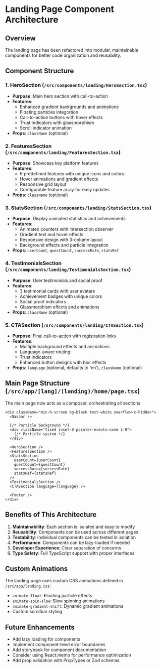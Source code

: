 # Landing Page Component Architecture

## Overview

The landing page has been refactored into modular, maintainable components for better code organization and reusability.

## Component Structure

### 1. **HeroSection** (`/src/components/landing/HeroSection.tsx`)

- **Purpose**: Main hero section with call-to-action
- **Features**:
  - Enhanced gradient backgrounds and animations
  - Floating particles integration
  - Call-to-action buttons with hover effects
  - Trust indicators with glassmorphism
  - Scroll indicator animation
- **Props**: `className` (optional)

### 2. **FeaturesSection** (`/src/components/landing/FeaturesSection.tsx`)

- **Purpose**: Showcase key platform features
- **Features**:
  - 6 predefined features with unique icons and colors
  - Hover animations and gradient effects
  - Responsive grid layout
  - Configurable feature array for easy updates
- **Props**: `className` (optional)

### 3. **StatsSection** (`/src/components/landing/StatsSection.tsx`)

- **Purpose**: Display animated statistics and achievements
- **Features**:
  - Animated counters with intersection observer
  - Gradient text and hover effects
  - Responsive design with 3-column layout
  - Background effects and particle integration
- **Props**: `userCount`, `questCount`, `successRate`, `statsRef`

### 4. **TestimonialsSection** (`/src/components/landing/TestimonialsSection.tsx`)

- **Purpose**: User testimonials and social proof
- **Features**:
  - 3 testimonial cards with user avatars
  - Achievement badges with unique colors
  - Social proof indicators
  - Glassmorphism effects and animations
- **Props**: `className` (optional)

### 5. **CTASection** (`/src/components/landing/CTASection.tsx`)

- **Purpose**: Final call-to-action with registration links
- **Features**:
  - Multiple background effects and animations
  - Language-aware routing
  - Trust indicators
  - Enhanced button designs with blur effects
- **Props**: `language` (optional, defaults to 'en'), `className` (optional)

## Main Page Structure (`/src/app/[lang]/(landing)/home/page.tsx`)

The main page now acts as a composer, orchestrating all sections:

```tsx
<div className="min-h-screen bg-black text-white overflow-x-hidden">
  <Navbar />

  {/* Particle background */}
  <div className="fixed inset-0 pointer-events-none z-0">
    {/* Particle system */}
  </div>

  <HeroSection />
  <FeaturesSection />
  <StatsSection
    userCount={userCount}
    questCount={questCount}
    successRate={successRate}
    statsRef={statsRef}
  />
  <TestimonialsSection />
  <CTASection language={language} />

  <Footer />
</div>
```

## Benefits of This Architecture

1. **Maintainability**: Each section is isolated and easy to modify
2. **Reusability**: Components can be used across different pages
3. **Testability**: Individual components can be tested in isolation
4. **Performance**: Components can be lazy-loaded if needed
5. **Developer Experience**: Clear separation of concerns
6. **Type Safety**: Full TypeScript support with proper interfaces

## Custom Animations

The landing page uses custom CSS animations defined in `/src/app/landing.css`:

- `animate-float`: Floating particle effects
- `animate-spin-slow`: Slow spinning animations
- `animate-gradient-shift`: Dynamic gradient animations
- Custom scrollbar styling

## Future Enhancements

- Add lazy loading for components
- Implement component-level error boundaries
- Add storybook for component documentation
- Consider using React.memo for performance optimization
- Add prop validation with PropTypes or Zod schemas
